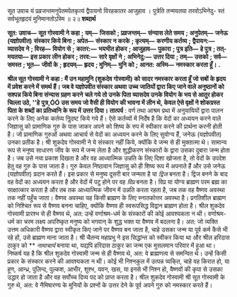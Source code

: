  

सूत उवाच यं प्रव्रजन्तमनुपेतमपेतकृत्यं द्वैपायनो विरहकातर आजुहाव । पुत्रेति तन्मयतया तरवोऽभिनेदु- स्तं सर्वभूतहृदयं मुनिमानतोऽस्मि ॥ २॥ **शब्दार्थ** 

**सूत: उवाच—** **सूत गोस्वामी ने कहा** **; यम्—** **जिसको** **; प्रव्रजन्तम्—** **संन्यास लेते समय** **; अनुपेतम्—** **जनेऊ (यज्ञोपवीत)** **संस्कार किये बिना** **; अपेत—** **संस्कार न करके** **; कृत्यम्—** **करणीय कर्तव्य** **; द्वैपायन:—** **व्यासदेव ने** **; विरह—** **वियोग से** **;** **कातर:—** **भयभीत होकर** **; आजुहाव—** **पुकारा** **; पुत्र इति—** **हे पुत्र** **; तत्-मयतया—** **इस प्रकार लीन होकर** **; तरव:—** **सारे** **वृक्षों ने** **; अभिनेदु:—** **उत्तर दिया** **; तम्—** **उसको** **; सर्व—** **समस्त** **; भूत—** **जीवों के** **; हृदयम्—** **हृदय** **; मुनिम्—** **मुनि को** **;** **आनत: अस्मि—** **नमस्कार करता हूँ।** **.** 

**श्रील सूत गोस्वामी ने कहा : मैं उन महामुनि (शुकदेव गोस्वामी) को सादर नमस्कार** **करता हूँ जो सबों के हृदय में प्रवेश करने में समर्थ हैं। जब वे यज्ञोपवीत संस्कार अथवा** **उच्च जातियों द्वारा किए जाने वाले अनुष्ठानों को सश्पन्न किये बिना संन्यास ग्रहण करने** **चले गये तो उनके पिता व्यासदेव उनके वियोग के भय से आतुर होकर चिल्ला उठे, ''हे** **पुत्र,ÓÓ उस समय जो वैसी ही वियोग की भावना में लीन थे, केवल ऐसे वृक्षों ने शोकग्रस्त** **पिता के शब्दों का प्रतिध्वनि के रूप में उत्तर दिया।** **तात्पर्य** : वर्ण तथा आश्रम प्रथा में अनुयायियों द्वारा पालन करने के लिए अनेक कर्तव्य निॢदष्ट किये गये हैं। ऐसे कर्तव्यों में निर्देष है कि वेदों का अध्ययन करने वाले जिज्ञासु को प्रामाणिक गुरु के पास जाकर अपने को शिष्य के रुप में स्वीकार करने की प्रार्थना करनी होती है। जो प्रामाणिक गुरुओं अथवा आचार्य से वेदों का अध्ययन करने के लिए सुयोग्य हैं, जनेऊ (यज्ञोपवीत) उनका प्रतीक है। श्री शुकदेव गोस्वामी ने ये संस्कार नहीं किये, क्योंकि वे जन्म से ही मुक्तात्मा थे। सामान्य रूप से मनुष्य साधारण जीव के रूप में जन्म लेता है और शुद्धीकरण संस्कारों के द्वारा उसका दुबारा जन्म होता है। जब उसे नया प्रकाश दिखता है और वह आध्यात्मिक उन्नति के लिए दिशा खोजता है, तो वेदों के उपदेश हेतु वह गुरु के पास जाता है। गुरु केवल निष्ठावान जिज्ञासु को ही शिष्य रूप में अपनाते हैं और उसे जनेऊ (यज्ञोपवीत) प्रदान करते हैं। इस प्रकार से मनुष्य दूसरी बार जन्मता है या *द्विज* बनता है। द्विज बनने के बाद वह वेदों का अध्ययन करता है और वेदों में पटु होने पर वह *विप्र* बनता है। विप्र या योग्य ब्राह्मण परम ब्रह्म का साक्षात्कार करता है और तब तक आध्यात्मिक जीवन में उन्नति करता रहता है, जब तक वह वैष्णव अवस्था तक नहीं पहुँच जाता। वैष्णव अवस्था यह किसी ब्राह्मण के लिए स्नातकोत्तर अवस्था है। प्रगतिशील ब्राह्मण को निश्चित रूप से वैष्णव बनना चाहिए, क्योंकि वैष्णव ही स्वरूपसिद्ध विद्वान ब्राह्मण होता है। श्रील शुकदेव गोस्वामी प्रारश्भ से ही वैष्णव थे, अत: उन्हें वर्णाश्रम-धर्म के संस्कारों की कोई आवश्यकता न थी। वर्णाश्रम-धर्म का चरम लक्ष्य अपरिष्कृत मनुष्य को भगवान् के शुद्ध भक्त या वैष्णव में बदलना है। अत: जो व्यक्ति उत्तम अधिकारी वैष्णव द्वारा स्वीकृत किए जाने पर वैष्णव बन जाता है, चाहे उसका जन्म या पूर्व कर्म कैसे भी रहे हों, उसे ब्राह्मण माना जाता है। श्री चैतन्य महाप्रभु ने इस सिद्धांन्त को स्वीकर किया था और श्रील हरिदास ठाकुर को ** *नामाचार्य* बनाया था, यद्यपि हरिदास ठाकुर का जन्म एक मुसलमान परिवार में हुआ था। निष्कर्ष यह है कि श्रील शुकदेव गोस्वामी जन्म से ही वैष्णव थे, अत: वे ब्राह्मणत्व से समन्वित थे। उन्हें किसी प्रकार के संस्कार करने की आवश्यकता न थी। कोई भी निश्नकुल में उत्पन्न व्यकि्त, चाहे वह किरात हो, या हूण, आन्ध्र, पुलिन्द, पुल्कश, आभीर, शुश्भ, यवन, खस, या इनसे भी निश्न हो, वैष्णवों की कृपा से उसका उद्धार हो जाता है और वह सर्वोच्च दिव्य पद को प्राप्त करता है। श्रील शुकदेव गोस्वामी श्री सूत गोस्वामी के गुरु थे, अत: वे नैमिषारण्य के मुनियों के प्रश्नों के उत्तर देने के पूर्व अपने गुरु को नमस्कार करते हैं। 